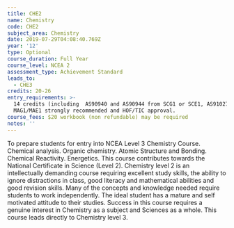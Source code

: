 ```yaml
---
title: CHE2
name: Chemistry
code: CHE2
subject_area: Chemistry
date: 2019-07-29T04:08:40.769Z
year: '12'
type: Optional
course_duration: Full Year
course_level: NCEA 2
assessment_type: Achievement Standard
leads_to:
  - CHE3
credits: 20-26
entry_requirements: >-
  14 credits (including  AS90940 and AS90944 from SCG1 or SCE1, AS91027
  MAG1/MAE1 strongly recommended and HOF/TIC approval.
course_fees: $20 workbook (non refundable) may be required
notes: ''
---
```

To prepare students for entry into NCEA Level 3 Chemistry Course. Chemical analysis. Organic chemistry. Atomic Structure and Bonding. Chemical Reactivity. Energetics. This course contributes towards the National Certificate in Science (Level 2). Chemistry level 2 is an intellectually demanding course requiring excellent study skills, the ability to ignore distractions in class, good literacy and mathematical abilities and good revision skills. Many of the concepts and knowledge needed require students to work independently. The ideal student has a mature and self motivated attitude to their studies. Success in this course requires a genuine interest in Chemistry as a subject and Sciences as a whole. This course leads directly to Chemistry level 3.
